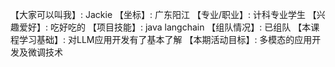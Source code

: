 【大家可以叫我】: Jackie
【坐标】: 广东阳江
【专业/职业】: 计科专业学生
【兴趣爱好】: 吃好吃的
【项目技能】: java  langchain
【组队情况】: 已组队
【本课程学习基础】: 对LLM应用开发有了基本了解
【本期活动目标】: 多模态的应用开发及微调技术
